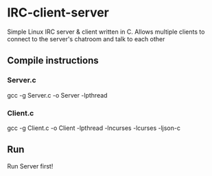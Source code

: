 # IRC-client-server
Simple Linux IRC server &amp; client written in C. Allows multiple clients to connect to the server's chatroom and talk to each other
## Compile instructions
### Server.c
  gcc -g Server.c -o Server -lpthread
### Client.c
  gcc -g Client.c -o Client -lpthread -lncurses -lcurses -ljson-c

## Run
Run Server first!
